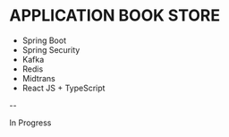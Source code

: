 # APPLICATION BOOK STORE

- Spring Boot
- Spring Security
- Kafka
- Redis
- Midtrans
- React JS + TypeScript

--

In Progress